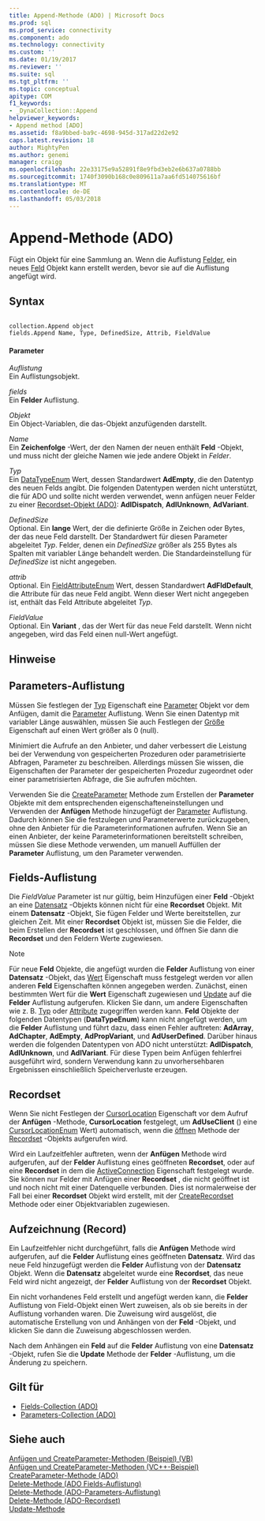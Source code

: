 ```yaml
---
title: Append-Methode (ADO) | Microsoft Docs
ms.prod: sql
ms.prod_service: connectivity
ms.component: ado
ms.technology: connectivity
ms.custom: ''
ms.date: 01/19/2017
ms.reviewer: ''
ms.suite: sql
ms.tgt_pltfrm: ''
ms.topic: conceptual
apitype: COM
f1_keywords:
- _DynaCollection::Append
helpviewer_keywords:
- Append method [ADO]
ms.assetid: f8a9bbed-ba9c-4698-945d-317ad22d2e92
caps.latest.revision: 18
author: MightyPen
ms.author: genemi
manager: craigg
ms.openlocfilehash: 22e33175e9a52891f8e9fbd3eb2e6b637a0788bb
ms.sourcegitcommit: 1740f3090b168c0e809611a7aa6fd514075616bf
ms.translationtype: MT
ms.contentlocale: de-DE
ms.lasthandoff: 05/03/2018
---
```

# <a name="append-method-ado"></a>Append-Methode (ADO)
Fügt ein Objekt für eine Sammlung an. Wenn die Auflistung [Felder](../../../ado/reference/ado-api/fields-collection-ado.md), ein neues [Feld](../../../ado/reference/ado-api/field-object.md) Objekt kann erstellt werden, bevor sie auf die Auflistung angefügt wird.  
  
## <a name="syntax"></a>Syntax  
  
```  
  
collection.Append object  
fields.Append Name, Type, DefinedSize, Attrib, FieldValue  
```  
  
#### <a name="parameters"></a>Parameter  
 *Auflistung*  
 Ein Auflistungsobjekt.  
  
 *fields*  
 Ein **Felder** Auflistung.  
  
 *Objekt*  
 Ein Object-Variablen, die das-Objekt anzufügenden darstellt.  
  
 *Name*  
 Ein **Zeichenfolge** -Wert, der den Namen der neuen enthält **Feld** -Objekt, und muss nicht der gleiche Namen wie jede andere Objekt in *Felder*.  
  
 *Typ*  
 Ein [DataTypeEnum](../../../ado/reference/ado-api/datatypeenum.md) Wert, dessen Standardwert **AdEmpty**, die den Datentyp des neuen Felds angibt. Die folgenden Datentypen werden nicht unterstützt, die für ADO und sollte nicht werden verwendet, wenn anfügen neuer Felder zu einer [Recordset-Objekt (ADO)](../../../ado/reference/ado-api/recordset-object-ado.md): **AdIDispatch**, **AdIUnknown**, **AdVariant**.  
  
 *DefinedSize*  
 Optional. Ein **lange** Wert, der die definierte Größe in Zeichen oder Bytes, der das neue Feld darstellt. Der Standardwert für diesen Parameter abgeleitet *Typ*. Felder, denen ein *DefinedSize* größer als 255 Bytes als Spalten mit variabler Länge behandelt werden. Die Standardeinstellung für *DefinedSize* ist nicht angegeben.  
  
 *attrib*  
 Optional. Ein [FieldAttributeEnum](../../../ado/reference/ado-api/fieldattributeenum.md) Wert, dessen Standardwert **AdFldDefault**, die Attribute für das neue Feld angibt. Wenn dieser Wert nicht angegeben ist, enthält das Feld Attribute abgeleitet *Typ*.  
  
 *FieldValue*  
 Optional. Ein **Variant** , das der Wert für das neue Feld darstellt. Wenn nicht angegeben, wird das Feld einen null-Wert angefügt.  
  
## <a name="remarks"></a>Hinweise  
  
## <a name="parameters-collection"></a>Parameters-Auflistung  
 Müssen Sie festlegen der [Typ](../../../ado/reference/ado-api/type-property-ado.md) Eigenschaft eine [Parameter](../../../ado/reference/ado-api/parameter-object.md) Objekt vor dem Anfügen, damit die [Parameter](../../../ado/reference/ado-api/parameters-collection-ado.md) Auflistung. Wenn Sie einen Datentyp mit variabler Länge auswählen, müssen Sie auch Festlegen der [Größe](../../../ado/reference/ado-api/size-property-ado-parameter.md) Eigenschaft auf einen Wert größer als 0 (null).  
  
 Minimiert die Aufrufe an den Anbieter, und daher verbessert die Leistung bei der Verwendung von gespeicherten Prozeduren oder parametrisierte Abfragen, Parameter zu beschreiben. Allerdings müssen Sie wissen, die Eigenschaften der Parameter der gespeicherten Prozedur zugeordnet oder einer parametrisierten Abfrage, die Sie aufrufen möchten.  
  
 Verwenden Sie die [CreateParameter](../../../ado/reference/ado-api/createparameter-method-ado.md) Methode zum Erstellen der **Parameter** Objekte mit dem entsprechenden eigenschafteneinstellungen und Verwenden der **Anfügen** Methode hinzugefügt der [ Parameter](../../../ado/reference/ado-api/parameters-collection-ado.md) Auflistung. Dadurch können Sie die festzulegen und Parameterwerte zurückzugeben, ohne den Anbieter für die Parameterinformationen aufrufen. Wenn Sie an einen Anbieter, der keine Parameterinformationen bereitstellt schreiben, müssen Sie diese Methode verwenden, um manuell Auffüllen der **Parameter** Auflistung, um den Parameter verwenden.  
  
## <a name="fields-collection"></a>Fields-Auflistung  
 Die *FieldValue* Parameter ist nur gültig, beim Hinzufügen einer **Feld** -Objekt an eine [Datensatz](../../../ado/reference/ado-api/record-object-ado.md) -Objekts können nicht für eine **Recordset** Objekt. Mit einem **Datensatz** -Objekt, Sie fügen Felder und Werte bereitstellen, zur gleichen Zeit. Mit einer **Recordset** Objekt ist, müssen Sie die Felder, die beim Erstellen der **Recordset** ist geschlossen, und öffnen Sie dann die **Recordset** und den Feldern Werte zugewiesen.  
  
> [!NOTE]
>  Für neue **Feld** Objekte, die angefügt wurden die **Felder** Auflistung von einer **Datensatz** -Objekt, das [Wert](../../../ado/reference/ado-api/value-property-ado.md) Eigenschaft muss festgelegt werden vor allen anderen **Feld** Eigenschaften können angegeben werden. Zunächst, einen bestimmten Wert für die **Wert** Eigenschaft zugewiesen und [Update](../../../ado/reference/ado-api/update-method.md) auf die **Felder** Auflistung aufgerufen. Klicken Sie dann, um andere Eigenschaften wie z. B. [Typ](../../../ado/reference/ado-api/type-property-ado.md) oder [Attribute](../../../ado/reference/ado-api/attributes-property-ado.md) zugegriffen werden kann. **Feld** Objekte der folgenden Datentypen (**DataTypeEnum**) kann nicht angefügt werden, um die **Felder** Auflistung und führt dazu, dass einen Fehler auftreten: **AdArray**, **AdChapter**, **AdEmpty**, **AdPropVariant**, und **AdUserDefined**. Darüber hinaus werden die folgenden Datentypen von ADO nicht unterstützt: **AdIDispatch**, **AdIUnknown**, und **AdIVariant**. Für diese Typen beim Anfügen fehlerfrei ausgeführt wird, sondern Verwendung kann zu unvorhersehbaren Ergebnissen einschließlich Speicherverluste erzeugen.  
  
## <a name="recordset"></a>Recordset  
 Wenn Sie nicht Festlegen der [CursorLocation](../../../ado/reference/ado-api/cursorlocation-property-ado.md) Eigenschaft vor dem Aufruf der **Anfügen** -Methode, **CursorLocation** festgelegt, um **AdUseClient** () eine [CursorLocationEnum](../../../ado/reference/ado-api/cursorlocationenum.md) Wert) automatisch, wenn die [öffnen](../../../ado/reference/ado-api/open-method-ado-recordset.md) Methode der [Recordset](../../../ado/reference/ado-api/recordset-object-ado.md) -Objekts aufgerufen wird.  
  
 Wird ein Laufzeitfehler auftreten, wenn der **Anfügen** Methode wird aufgerufen, auf der **Felder** Auflistung eines geöffneten **Recordset**, oder auf eine **Recordset** in dem die [ActiveConnection](../../../ado/reference/ado-api/activeconnection-property-ado.md) Eigenschaft festgelegt wurde. Sie können nur Felder mit Anfügen einer **Recordset** , die nicht geöffnet ist und noch nicht mit einer Datenquelle verbunden. Dies ist normalerweise der Fall bei einer **Recordset** Objekt wird erstellt, mit der [CreateRecordset](../../../ado/reference/rds-api/createrecordset-method-rds.md) Methode oder einer Objektvariablen zugewiesen.  
  
## <a name="record"></a>Aufzeichnung (Record)  
 Ein Laufzeitfehler nicht durchgeführt, falls die **Anfügen** Methode wird aufgerufen, auf die **Felder** Auflistung eines geöffneten **Datensatz**. Wird das neue Feld hinzugefügt werden die **Felder** Auflistung von der **Datensatz** Objekt. Wenn die **Datensatz** abgeleitet wurde eine **Recordset**, das neue Feld wird nicht angezeigt, der **Felder** Auflistung von der **Recordset** Objekt.  
  
 Ein nicht vorhandenes Feld erstellt und angefügt werden kann, die **Felder** Auflistung von Field-Objekt einen Wert zuweisen, als ob sie bereits in der Auflistung vorhanden waren. Die Zuweisung wird ausgelöst, die automatische Erstellung von und Anhängen von der **Feld** -Objekt, und klicken Sie dann die Zuweisung abgeschlossen werden.  
  
 Nach dem Anhängen ein **Feld** auf die **Felder** Auflistung von eine **Datensatz** -Objekt, rufen Sie die **Update** Methode der **Felder**  -Auflistung, um die Änderung zu speichern.  
  
## <a name="applies-to"></a>Gilt für  
  
- [Fields-Collection (ADO)](../../../ado/reference/ado-api/fields-collection-ado.md)  
- [Parameters-Collection (ADO)](../../../ado/reference/ado-api/parameters-collection-ado.md)  
  
## <a name="see-also"></a>Siehe auch  
 [Anfügen und CreateParameter-Methoden (Beispiel) (VB)](../../../ado/reference/ado-api/append-and-createparameter-methods-example-vb.md)   
 [Anfügen und CreateParameter-Methoden (VC++-Beispiel)](../../../ado/reference/ado-api/append-and-createparameter-methods-example-vc.md)   
 [CreateParameter-Methode (ADO)](../../../ado/reference/ado-api/createparameter-method-ado.md)   
 [Delete-Methode (ADO Fields-Auflistung)](../../../ado/reference/ado-api/delete-method-ado-fields-collection.md)   
 [Delete-Methode (ADO-Parameters-Auflistung)](../../../ado/reference/ado-api/delete-method-ado-parameters-collection.md)   
 [Delete-Methode (ADO-Recordset)](../../../ado/reference/ado-api/delete-method-ado-recordset.md)   
 [Update-Methode](../../../ado/reference/ado-api/update-method.md)
